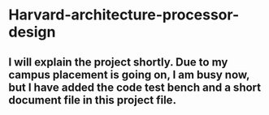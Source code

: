 # Harvard-architecture-processor-design
## I will explain the project shortly. Due to my campus placement is going on, I am busy now, but I have added the code test bench and a short document file in this project file.
